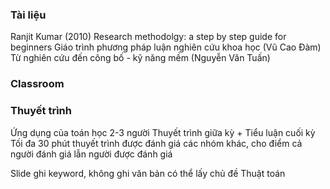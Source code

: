 ### Tài liệu
Ranjit Kumar (2010) Research methodolgy: a step by step guide for beginners
Giáo trình phương pháp luận nghiên cứu khoa học (Vũ Cao Đàm)
Từ nghiên cứu đến công bố - kỹ năng mềm (Nguyễn Văn Tuấn)

### Classroom


### Thuyết trình
Ứng dụng của toán học
2-3 người
Thuyết trình giữa kỳ + Tiểu luận cuối kỳ
Tối đa 30 phút thuyết trình
được đánh giá các nhóm khác, cho điểm cả người đánh giá lẫn người được đánh giá

Slide ghi keyword, không ghi văn bản
có thể lấy chủ đề Thuật toán 